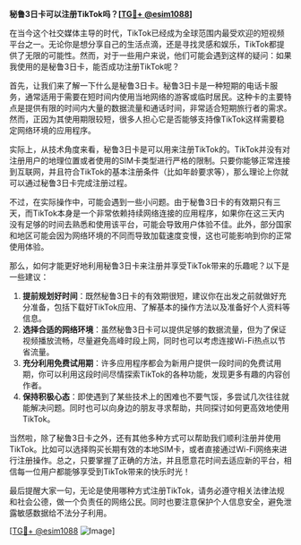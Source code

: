 **秘鲁3日卡可以注册TikTok吗？[[TG💪+ @esim1088](https://t.me/s/esim1088)]**

在当今这个社交媒体主导的时代，TikTok已经成为全球范围内最受欢迎的短视频平台之一。无论你是想分享自己的生活点滴，还是寻找灵感和娱乐，TikTok都提供了无限的可能性。然而，对于一些用户来说，他们可能会遇到这样的疑问：如果我使用的是秘鲁3日卡，能否成功注册TikTok呢？

首先，让我们来了解一下什么是秘鲁3日卡。秘鲁3日卡是一种短期的电话卡服务，通常适用于需要在短时间内使用当地网络的游客或临时居民。这种卡的主要特点是提供有限的时间内大量的数据流量和通话时间，非常适合短期旅行者的需求。然而，正因为其使用期限较短，很多人担心它是否能够支持像TikTok这样需要稳定网络环境的应用程序。

实际上，从技术角度来看，秘鲁3日卡是可以用来注册TikTok的。TikTok并没有对注册用户的地理位置或者使用的SIM卡类型进行严格的限制。只要你能够正常连接到互联网，并且符合TikTok的基本注册条件（比如年龄要求等），那么理论上你就可以通过秘鲁3日卡完成注册过程。

不过，在实际操作中，可能会遇到一些小问题。由于秘鲁3日卡的有效期只有三天，而TikTok本身是一个非常依赖持续网络连接的应用程序，如果你在这三天内没有足够的时间去熟悉和使用该平台，可能会导致用户体验不佳。此外，部分国家和地区可能会因为网络环境的不同而导致加载速度变慢，这也可能影响到你的正常使用体验。

那么，如何才能更好地利用秘鲁3日卡来注册并享受TikTok带来的乐趣呢？以下是一些建议：

1. **提前规划好时间**：既然秘鲁3日卡的有效期很短，建议你在出发之前就做好充分准备，包括下载好TikTok应用、了解基本的操作方法以及准备好个人资料等信息。
2. **选择合适的网络环境**：虽然秘鲁3日卡可以提供足够的数据流量，但为了保证视频播放流畅，尽量避免高峰时段上网，同时也可以考虑连接Wi-Fi热点以节省流量。
3. **充分利用免费试用期**：许多应用程序都会为新用户提供一段时间的免费试用期，你可以利用这段时间尽情探索TikTok的各种功能，发现更多有趣的内容创作者。
4. **保持积极心态**：即使遇到了某些技术上的困难也不要气馁，多尝试几次往往就能解决问题。同时也可以向身边的朋友寻求帮助，共同探讨如何更高效地使用TikTok。

当然啦，除了秘鲁3日卡之外，还有其他多种方式可以帮助我们顺利注册并使用TikTok。比如可以选择购买长期有效的本地SIM卡，或者直接通过Wi-Fi网络来进行注册操作。总之，只要掌握了正确的方法，并且愿意花时间去适应新的平台，相信每一位用户都能够享受到TikTok带来的快乐时光！

最后提醒大家一句，无论是使用哪种方式注册TikTok，请务必遵守相关法律法规和社会公德，做一个负责任的网络公民。同时也要注意保护个人信息安全，避免泄露敏感数据给不法分子利用。

[[TG💪+ @esim1088](https://t.me/s/esim1088) ![Image](https://i.postimg.cc/4NQfJmqS/Snipaste-2025-05-13-00-14-12.png)]